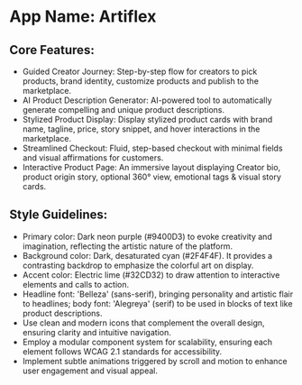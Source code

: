 # **App Name**: Artiflex

## Core Features:

- Guided Creator Journey: Step-by-step flow for creators to pick products, brand identity, customize products and publish to the marketplace.
- AI Product Description Generator: AI-powered tool to automatically generate compelling and unique product descriptions.
- Stylized Product Display: Display stylized product cards with brand name, tagline, price, story snippet, and hover interactions in the marketplace.
- Streamlined Checkout: Fluid, step-based checkout with minimal fields and visual affirmations for customers.
- Interactive Product Page: An immersive layout displaying Creator bio, product origin story, optional 360° view, emotional tags & visual story cards.

## Style Guidelines:

- Primary color: Dark neon purple (#9400D3) to evoke creativity and imagination, reflecting the artistic nature of the platform.
- Background color: Dark, desaturated cyan (#2F4F4F). It provides a contrasting backdrop to emphasize the colorful art on display.
- Accent color: Electric lime (#32CD32) to draw attention to interactive elements and calls to action.
- Headline font: 'Belleza' (sans-serif), bringing personality and artistic flair to headlines; body font: 'Alegreya' (serif) to be used in blocks of text like product descriptions.
- Use clean and modern icons that complement the overall design, ensuring clarity and intuitive navigation.
- Employ a modular component system for scalability, ensuring each element follows WCAG 2.1 standards for accessibility.
- Implement subtle animations triggered by scroll and motion to enhance user engagement and visual appeal.